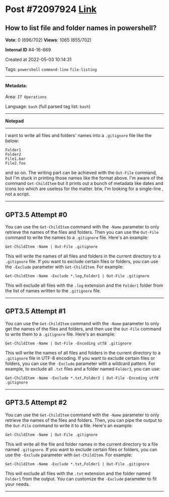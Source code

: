 
# Post \#72097924 [Link](https://stackoverflow.com/questions/72097924/)

## How to list file and folder names in powershell?

**Vote**: 0 (696/702) **Views**: 1065 (655/702) 

**Internal ID** \#4-16-669

Created at 2022-05-03 10:14:31

Tags: `powershell` `command-line` `file-listing`

----------

#### Metadata:

Area: `IT Operations`

Language: `bash` (full parsed tag list: `bash`)

----------

**Notepad**


----------

I want to write all files and folders' names into a `.gitignore` file like the below:
```
Folder1
Folder2
File1.bar
File2.foo
```

and so on.
The writing part can be achieved with the `Out-File` command, but I'm stuck in printing those names like the format above.
I'm aware of the command `Get-ChildItem` but it prints out a bunch of metadata like dates and icons too which are useless for the matter. btw, I'm looking for a single-line , not a script.


----------
        
## GPT3.5 Attempt \#0

You can use the `Get-ChildItem` command with the `-Name` parameter to only retrieve the names of the files and folders. Then you can use the `Out-File` command to write the names to a `.gitignore` file. Here's an example:

```
Get-ChildItem -Name | Out-File .gitignore
```

This will write the names of all files and folders in the current directory to a `.gitignore` file. If you want to exclude certain files or folders, you can use the `-Exclude` parameter with `Get-ChildItem`. For example:

```
Get-ChildItem -Name -Exclude *.log,Folder1 | Out-File .gitignore
```

This will exclude all files with the `.log` extension and the `Folder1` folder from the list of names written to the `.gitignore` file.

--------

## GPT3.5 Attempt \#1

You can use the `Get-ChildItem` command with the `-Name` parameter to only get the names of the files and folders, and then use the `Out-File` command to write them to a `.gitignore` file. Here's an example:

```
Get-ChildItem -Name | Out-File -Encoding utf8 .gitignore
```

This will write the names of all files and folders in the current directory to a `.gitignore` file in UTF-8 encoding. If you want to exclude certain files or folders, you can use the `-Exclude` parameter with a wildcard pattern. For example, to exclude all `.txt` files and a folder named `Folder3`, you can use:

```
Get-ChildItem -Name -Exclude *.txt,Folder3 | Out-File -Encoding utf8 .gitignore
```

--------

## GPT3.5 Attempt \#2

You can use the `Get-ChildItem` command with the `-Name` parameter to only retrieve the names of the files and folders. Then, you can pipe the output to the `Out-File` command to write it to a file. Here's an example:

```
Get-ChildItem -Name | Out-File .gitignore
```

This will write all the file and folder names in the current directory to a file named `.gitignore`. If you want to exclude certain files or folders, you can use the `-Exclude` parameter with `Get-ChildItem`. For example:

```
Get-ChildItem -Name -Exclude *.txt,Folder1 | Out-File .gitignore
```

This will exclude all files with the `.txt` extension and the folder named `Folder1` from the output. You can customize the `-Exclude` parameter to fit your needs.

--------
